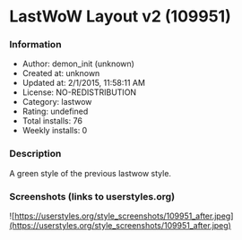 # LastWoW Layout v2 (109951)

### Information
- Author: demon_init (unknown)
- Created at: unknown
- Updated at: 2/1/2015, 11:58:11 AM
- License: NO-REDISTRIBUTION
- Category: lastwow
- Rating: undefined
- Total installs: 76
- Weekly installs: 0


### Description
A green style of the previous lastwow style.


### Screenshots (links to userstyles.org)
![https://userstyles.org/style_screenshots/109951_after.jpeg](https://userstyles.org/style_screenshots/109951_after.jpeg)


